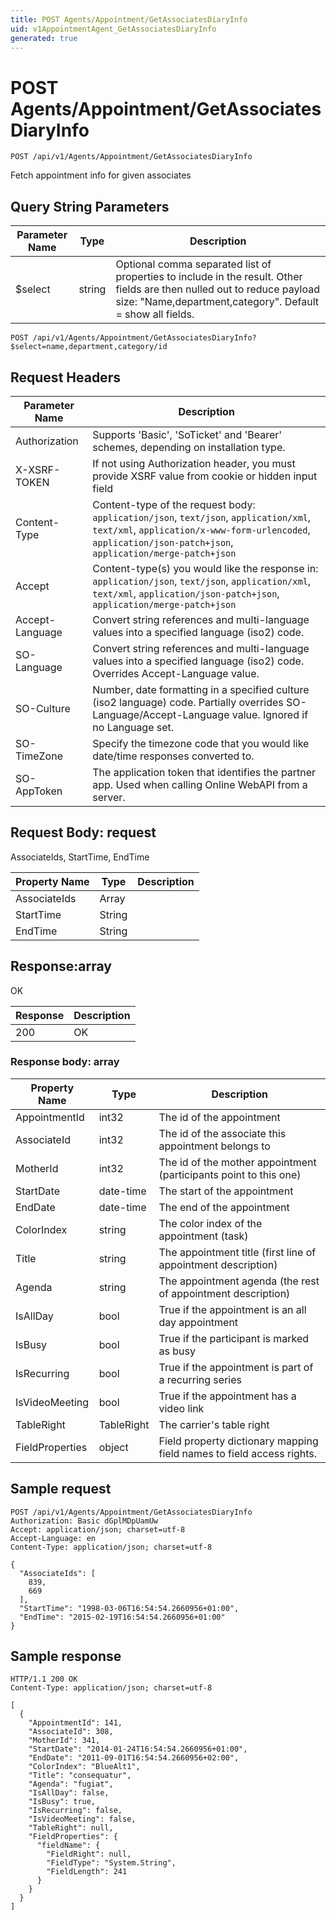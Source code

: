 ```yaml
---
title: POST Agents/Appointment/GetAssociatesDiaryInfo
uid: v1AppointmentAgent_GetAssociatesDiaryInfo
generated: true
---
```


# POST Agents/Appointment/GetAssociatesDiaryInfo

```http
POST /api/v1/Agents/Appointment/GetAssociatesDiaryInfo
```

Fetch appointment info for given associates







## Query String Parameters

| Parameter Name | Type |  Description |
|----------------|------|--------------|
| $select | string |  Optional comma separated list of properties to include in the result. Other fields are then nulled out to reduce payload size: "Name,department,category". Default = show all fields. |

```http
POST /api/v1/Agents/Appointment/GetAssociatesDiaryInfo?$select=name,department,category/id
```


## Request Headers

| Parameter Name | Description |
|----------------|-------------|
| Authorization  | Supports 'Basic', 'SoTicket' and 'Bearer' schemes, depending on installation type. |
| X-XSRF-TOKEN   | If not using Authorization header, you must provide XSRF value from cookie or hidden input field |
| Content-Type | Content-type of the request body: `application/json`, `text/json`, `application/xml`, `text/xml`, `application/x-www-form-urlencoded`, `application/json-patch+json`, `application/merge-patch+json` |
| Accept         | Content-type(s) you would like the response in: `application/json`, `text/json`, `application/xml`, `text/xml`, `application/json-patch+json`, `application/merge-patch+json` |
| Accept-Language | Convert string references and multi-language values into a specified language (iso2) code. |
| SO-Language | Convert string references and multi-language values into a specified language (iso2) code. Overrides Accept-Language value. |
| SO-Culture | Number, date formatting in a specified culture (iso2 language) code. Partially overrides SO-Language/Accept-Language value. Ignored if no Language set. |
| SO-TimeZone | Specify the timezone code that you would like date/time responses converted to. |
| SO-AppToken | The application token that identifies the partner app. Used when calling Online WebAPI from a server. |

## Request Body: request 

AssociateIds, StartTime, EndTime 

| Property Name | Type |  Description |
|----------------|------|--------------|
| AssociateIds | Array |  |
| StartTime | String |  |
| EndTime | String |  |

## Response:array

OK

| Response | Description |
|----------------|-------------|
| 200 | OK |

### Response body: array

| Property Name | Type |  Description |
|----------------|------|--------------|
| AppointmentId | int32 | The id of the appointment |
| AssociateId | int32 | The id of the associate this appointment belongs to |
| MotherId | int32 | The id of the mother appointment (participants point to this one) |
| StartDate | date-time | The start of the appointment |
| EndDate | date-time | The end of the appointment |
| ColorIndex | string | The color index of the appointment (task) |
| Title | string | The appointment title (first line of appointment description) |
| Agenda | string | The appointment agenda (the rest of appointment description) |
| IsAllDay | bool | True if the appointment is an all day appointment |
| IsBusy | bool | True if the participant is marked as busy |
| IsRecurring | bool | True if the appointment is part of a recurring series |
| IsVideoMeeting | bool | True if the appointment has a video link |
| TableRight | TableRight | The carrier's table right |
| FieldProperties | object | Field property dictionary mapping field names to field access rights. |

## Sample request

```http!
POST /api/v1/Agents/Appointment/GetAssociatesDiaryInfo
Authorization: Basic dGplMDpUamUw
Accept: application/json; charset=utf-8
Accept-Language: en
Content-Type: application/json; charset=utf-8

{
  "AssociateIds": [
    839,
    669
  ],
  "StartTime": "1998-03-06T16:54:54.2660956+01:00",
  "EndTime": "2015-02-19T16:54:54.2660956+01:00"
}
```

## Sample response

```http_
HTTP/1.1 200 OK
Content-Type: application/json; charset=utf-8

[
  {
    "AppointmentId": 141,
    "AssociateId": 308,
    "MotherId": 341,
    "StartDate": "2014-01-24T16:54:54.2660956+01:00",
    "EndDate": "2011-09-01T16:54:54.2660956+02:00",
    "ColorIndex": "BlueAlt1",
    "Title": "consequatur",
    "Agenda": "fugiat",
    "IsAllDay": false,
    "IsBusy": true,
    "IsRecurring": false,
    "IsVideoMeeting": false,
    "TableRight": null,
    "FieldProperties": {
      "fieldName": {
        "FieldRight": null,
        "FieldType": "System.String",
        "FieldLength": 241
      }
    }
  }
]
```